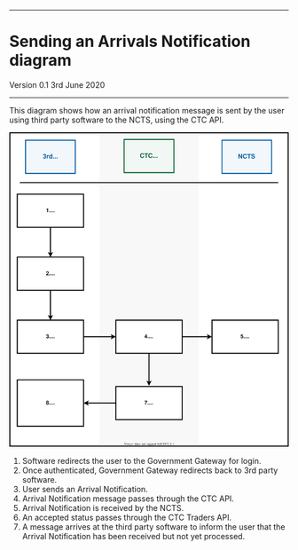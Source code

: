 ---
# Sending an Arrivals Notification diagram

Version 0.1 3rd June 2020
***


This diagram shows how an arrival notification message is sent by the user using third party software to the NCTS, using the CTC API.

<img src="../figures/sending-an-arrival-notification.svg"/>

1. Software redirects the user to the Government Gateway for login.   
2. Once authenticated, Government Gateway redirects back to 3rd party software.
3. User sends an Arrival Notification.
4. Arrival Notification message passes through the CTC API.
5. Arrival Notification is received by the NCTS.
6. An accepted status passes through the CTC Traders API.
7. A message arrives at the third party software to inform the user that the Arrival Notification has been received but not yet processed.
